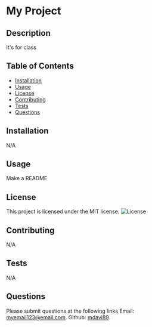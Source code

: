 
  # My Project
  ## Description
  It's for class

  ## Table of Contents
  - [Installation](#installation)
  - [Usage](#usage)
  - [License](#license)
  - [Contributing](#contributing)
  - [Tests](#tests)
  - [Questions](#questions)

  ## Installation
  N/A

  ## Usage
  Make a README

  ## License
This project is licensed under the MIT license.
  ![License](https://img.shields.io/badge/license-MIT-blue.svg)

  ## Contributing
  N/A

  ## Tests
  N/A
  
  ## Questions
  Please submit questions at the following links
  Email: [myemail123@email.com](mailto:myemail123@email.com).
  Github: [mdavi89](https://github.com/mdavi89).
